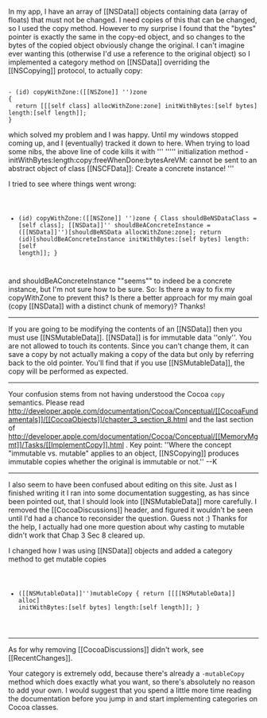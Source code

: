 In my app, I have an array of [[NSData]] objects containing data (array of floats) that must not be changed.  I need copies of this that can be changed, so I used the copy method.  However to my surprise I found that the "bytes" pointer is exactly the same in the copy-ed object, and so changes to the bytes of the copied object obviously change the original. I can't imagine ever wanting this (otherwise I'd use a reference to the original object) so I implemented a category method on [[NSData]] overriding the [[NSCopying]] protocol, to actually copy:

<code>
- (id) copyWithZone:([[NSZone]] '')zone
{
  return [[[self class] allocWithZone:zone] initWithBytes:[self bytes] length:[self length]];
}
</code>

which solved my problem and I was happy.  Until my windows stopped coming up, and I (eventually) tracked it down to here.  When trying to load some nibs, the above line of code kills it with 
'''
''''' initialization method -initWithBytes:length:copy:freeWhenDone:bytesAreVM: cannot be sent to an abstract object of class [[NSCFData]]: Create a concrete instance! 
'''

I tried to see where things went wrong:
<code>
- (id) copyWithZone:([[NSZone]] '')zone
{
	Class shouldBeNSDataClass = [self class];
	[[NSData]]'' shouldBeAConcreteInstance = ([[NSData]]'')[shouldBeNSData allocWithZone:zone];
	return (id)[shouldBeAConcreteInstance initWithBytes:[self bytes] length:[self length]];
}
</code>
and shouldBeAConcreteInstance ""seems"" to indeed be a concrete instance, but I'm not sure how to be sure. 
So:  Is there a way to fix my copyWithZone to prevent this? Is there a better approach for my main goal (copy [[NSData]] with a distinct chunk of memory)?  
Thanks!

----
If you are going to be modifying the contents of an [[NSData]] then you must use [[NSMutableData]]. [[NSData]] is for immutable data ''only''. You are not allowed to touch its contents. Since you can't change them, it can save a copy by not actually making a copy of the data but only by referring back to the old pointer. You'll find that if you use [[NSMutableData]], the copy will be performed as expected.

----

Your confusion stems from not having understood the Cocoa <code>copy</code> semantics.  Please read http://developer.apple.com/documentation/Cocoa/Conceptual/[[CocoaFundamentals]]/[[CocoaObjects]]/chapter_3_section_8.html and the last section of http://developer.apple.com/documentation/Cocoa/Conceptual/[[MemoryMgmt]]/Tasks/[[ImplementCopy]].html .  Key point: ''Where the concept "immutable vs. mutable" applies to an object, [[NSCopying]] produces immutable copies whether the original is immutable or not.'' --K

---- 

I also seem to have been confused about editing on this site.  Just as I finished writing it I ran into some documentation suggesting, as has since been pointed out, that I should look into [[NSMutableData]] more carefully. I removed the [[CocoaDiscussions]] header, and figured it wouldn't be seen until I'd had a chance to reconsider the question.  Guess not :)   Thanks for the help, I actually had one more question about why casting to mutable didn't work that Chap 3 Sec 8 cleared up.

I changed how I was using [[NSData]] objects and added a category method to get mutable copies
<code>
- ([[NSMutableData]]'')mutableCopy
{
	return [[[[NSMutableData]] alloc] initWithBytes:[self bytes] length:[self length]];
}
</code>

----
As for why removing [[CocoaDiscussions]] didn't work, see [[RecentChanges]].

Your category is extremely odd, because there's already a <code>-mutableCopy</code> method which does exactly what you want, so there's absolutely no reason to add your own. I would suggest that you spend a little more time reading the documentation before you jump in and start implementing categories on Cocoa classes.